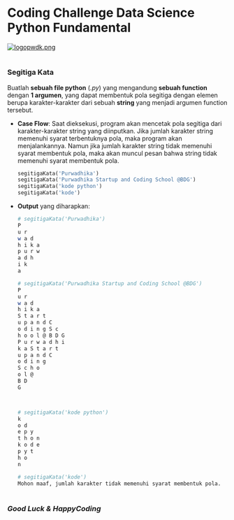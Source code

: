 # Coding Challenge Data Science Python Fundamental

[![logopwdk.png](https://i.postimg.cc/66VC3Rgx/logopwdk.png)](https://postimg.cc/s1XMHB3T)



#

### **Segitiga Kata**

Buatlah __sebuah file python__ (*.py*) yang mengandung __sebuah function__ dengan __1 argumen__, yang dapat membentuk pola segitiga dengan elemen berupa karakter-karakter dari sebuah __string__ yang menjadi argumen function tersebut.

- __Case Flow__: Saat dieksekusi, program akan mencetak pola segitiga dari karakter-karakter string yang diinputkan. Jika jumlah karakter string memenuhi syarat terbentuknya pola, maka program akan menjalankannya. Namun jika jumlah karakter string tidak memenuhi syarat membentuk pola, maka akan muncul pesan bahwa string tidak memenuhi syarat membentuk pola.

    ```python
    segitigaKata('Purwadhika')
    segitigaKata('Purwadhika Startup and Coding School @BDG')
    segitigaKata('kode python')
    segitigaKata('kode')
    ```

- __Output__ yang diharapkan:
  
    ```bash
    # segitigaKata('Purwadhika')
    P 
    u r     
    w a d   
    h i k a 
    p u r w 
    a d h   
    i k     
    a   

    # segitigaKata('Purwadhika Startup and Coding School @BDG')
    P
    u r
    w a d 
    h i k a
    S t a r t
    u p a n d C
    o d i n g S c
    h o o l @ B D G
    P u r w a d h i
    k a S t a r t
    u p a n d C
    o d i n g
    S c h o
    o l @
    B D 
    G



    # segitigaKata('kode python')
    k
    o d
    e p y
    t h o n
    k o d e
    p y t
    h o
    n
    
    # segitigaKata('kode')
    Mohon maaf, jumlah karakter tidak memenuhi syarat membentuk pola.

    ```

#

### *__Good Luck & HappyCoding__* 
